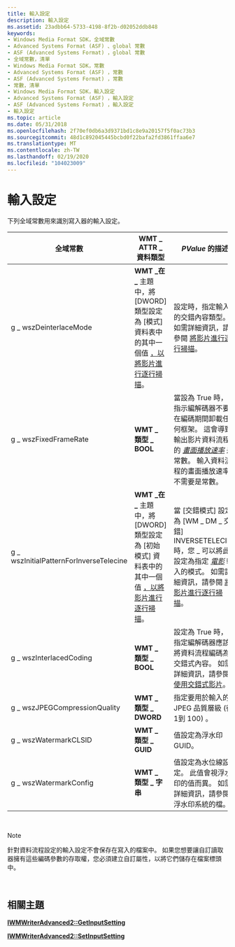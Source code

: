 ```yaml
---
title: 輸入設定
description: 輸入設定
ms.assetid: 23adbb64-5733-4198-8f2b-d02052ddb848
keywords:
- Windows Media Format SDK，全域常數
- Advanced Systems Format (ASF) 、global 常數
- ASF (Advanced Systems Format) ，global 常數
- 全域常數，清單
- Windows Media Format SDK，常數
- Advanced Systems Format (ASF) ，常數
- ASF (Advanced Systems Format) ，常數
- 常數，清單
- Windows Media Format SDK，輸入設定
- Advanced Systems Format (ASF) ，輸入設定
- ASF (Advanced Systems Format) ，輸入設定
- 輸入設定
ms.topic: article
ms.date: 05/31/2018
ms.openlocfilehash: 2f70ef0db6a3d9371bd1c8e9a20157f5f0ac73b3
ms.sourcegitcommit: 48d1c892045445bcbd0f22bafa2fd3861ffaa6e7
ms.translationtype: MT
ms.contentlocale: zh-TW
ms.lasthandoff: 02/19/2020
ms.locfileid: "104023009"
---
```

# <a name="input-settings"></a>輸入設定

下列全域常數用來識別寫入器的輸入設定。



| 全域常數                        | WMT \_ ATTR \_ 資料類型                                                                                                                       | *PValue* 的描述                                                                                                                                                                                                                                                 |
|----------------------------------------|-------------------------------------------------------------------------------------------------------------------------------------------|-------------------------------------------------------------------------------------------------------------------------------------------------------------------------------------------------------------------------------------------------------------------------|
| g \_ wszDeinterlaceMode                  | **WMT \_在 \_** 主題中，將 [DWORD] 類型設定為 [模式] 資料表中的其中一個值 [，以將影片進行逐行掃描](to-deinterlace-video.md)。            | 設定時，指定輸入的交錯內容類型。 如需詳細資訊，請參閱 [將影片進行逐行掃描](to-deinterlace-video.md)。                                                                                                                            |
| g \_ wszFixedFrameRate                   | **WMT \_ 類型 \_ BOOL**                                                                                                                       | 當設為 True 時，會指示編解碼器不要在編碼期間卸載任何框架。 這會導致輸出影片資料流程的 [*畫面播放速率*](wmformat-glossary.md) 是常數。 輸入資料流程的畫面播放速率不需要是常數。 |
| g \_ wszInitialPatternForInverseTelecine | **WMT \_在 \_** 主題中，將 [DWORD] 類型設定為 [初始模式] 資料表中的其中一個值 [，以將影片進行逐行掃描](to-deinterlace-video.md)。 | 當 [交錯模式] 設定為 [WM \_ DM \_ 交錯] INVERSETELECINE 時，您 \_ 可以將此設定為指定 [*電影*](wmformat-glossary.md) 輸入的模式。 如需詳細資訊，請參閱 [將影片進行逐行掃描](to-deinterlace-video.md)。        |
| g \_ wszInterlacedCoding                 | **WMT \_ 類型 \_ BOOL**                                                                                                                       | 設定為 True 時，會指定編解碼器應該將資料流程編碼為交錯式內容。 如需詳細資訊，請參閱 [使用交錯式影片](to-use-interlaced-video.md)。                                                                                       |
| g \_ wszJPEGCompressionQuality           | **WMT \_ 類型 \_ DWORD**                                                                                                                      | 指定要用於輸入的 JPEG 品質層級 (從1到 100) 。                                                                                                                                                                                               |
| g \_ wszWatermarkCLSID                   | **WMT \_ 類型 \_ GUID**                                                                                                                       | 值設定為浮水印 GUID。                                                                                                                                                                                                                                 |
| g \_ wszWatermarkConfig                  | **WMT \_ 類型 \_ 字串**                                                                                                                     | 值設定為水位線設定。 此值會視浮水印的值而異。 如需詳細資訊，請參閱浮水印系統的檔。                                                                                   |



 

> [!Note]  
> 針對資料流程設定的輸入設定不會保存在寫入的檔案中。 如果您想要讓自訂讀取器擁有這些編碼參數的存取權，您必須建立自訂屬性，以將它們儲存在檔案標頭中。

 

## <a name="related-topics"></a>相關主題

<dl> <dt>

[**IWMWriterAdvanced2::GetInputSetting**](/previous-versions/windows/desktop/api/Wmsdkidl/nf-wmsdkidl-iwmwriteradvanced2-getinputsetting)
</dt> <dt>

[**IWMWriterAdvanced2::SetInputSetting**](/previous-versions/windows/desktop/api/Wmsdkidl/nf-wmsdkidl-iwmwriteradvanced2-setinputsetting)
</dt> </dl>

 

 




